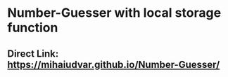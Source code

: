 # Number-Guesser with local storage function

## Direct Link: https://mihaiudvar.github.io/Number-Guesser/
